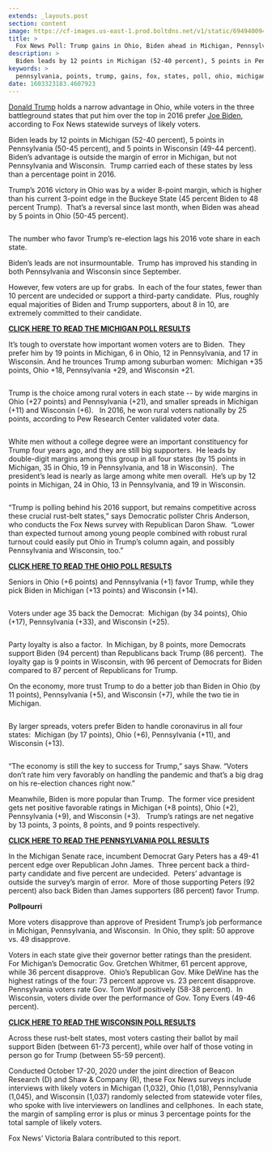 ```yaml
--- 
extends: _layouts.post 
section: content 
image: https://cf-images.us-east-1.prod.boltdns.net/v1/static/694940094001/132eea53-bb94-4b13-93ef-c6a6a8ab7815/04064df6-658d-4a1a-af5d-912d15036630/1280x720/match/image.jpg 
title: > 
  Fox News Poll: Trump gains in Ohio, Biden ahead in Michigan, Pennsylvania, Wisconsin 
description: > 
  Biden leads by 12 points in Michigan (52-40 percent), 5 points in Pennsylvania (50-45 percent), and 5 points in Wisconsin (49-44 percent).And he trounces Trump among suburban women: Michigan +35 points, Ohio +18, Pennsylvania +29, and Wisconsin +21.By larger spreads, voters prefer Biden to handle coronavirus in all four states: Michigan (by 17 points), Ohio (+6), Pennsylvania (+11), and Wisconsin (+13).The former vice president gets net positive favorable ratings in Michigan (+8 points), Ohio (+2), Pennsylvania (+9), and Wisconsin (+3).Trump’s ratings are net negative by 13 points, 3 points, 8 points, and 9 points respectively. 
keywords: > 
  pennsylvania, points, trump, gains, fox, states, poll, ohio, michigan, wisconsin, 2016, ahead, voters, biden 
date: 1603323183.4607923 
--- 
```

<div><p class="speakable"><a href="https://www.foxnews.com/category/person/donald-trump" target="_blank">Donald Trump</a> holds a narrow advantage in Ohio, while voters in the three battleground states that put him over the top in 2016 prefer <a href="https://www.foxnews.com/category/person/joe-biden" target="_blank">Joe Biden</a>, according to Fox News statewide surveys of likely voters.&#160; </p><p class="ad gam"></p><p class="ad gam"></p><p class="ad gam"></p><p class="speakable">Biden leads by 12 points in Michigan (52-40 percent), 5 points in Pennsylvania (50-45 percent), and 5 points in Wisconsin (49-44 percent).&#160; Biden&#8217;s advantage is outside the margin of error in Michigan, but not Pennsylvania and Wisconsin.&#160; Trump carried each of these states by less than a percentage point in 2016.&#160; </p><p>Trump&#8217;s 2016 victory in Ohio was by a wider 8-point margin, which is higher than his current 3-point edge in the Buckeye State (45 percent Biden to 48 percent Trump).&#160; That&#8217;s a reversal since last month, when Biden was ahead by 5 points in Ohio (50-45 percent).&#160; </p><img src="https://a57.foxnews.com/static.foxnews.com/foxnews.com/content/uploads/2020/10/640/320/POLL-10211.jpg?ve=1&amp;tl=1" alt=""><p>The number who favor Trump&#8217;s re-election lags his 2016 vote share in each state.&#160; </p><p class="ad gam"></p><p>Biden&#8217;s leads are not insurmountable.&#160; Trump has improved his standing in both Pennsylvania and Wisconsin since September.&#160; </p><p class="ad gam"></p><p>However, few voters are up for grabs.&#160; In each of the four states, fewer than 10 percent are undecided or support a third-party candidate.&#160; Plus, roughly equal majorities of Biden and Trump supporters, about 8 in 10, are extremely committed to their candidate.&#160; </p><p><a href="https://static.foxnews.com/foxnews.com/content/uploads/2020/10/Fox_October-17-20-2020_Complete_Michigan_Topline_October-21-Release.pdf" target="_blank"><strong>CLICK HERE TO READ THE MICHIGAN POLL RESULTS</strong></a></p><p class="ad gam"></p><p>It&#8217;s tough to overstate how important women voters are to Biden.&#160; They prefer him by 19 points in Michigan, 6 in Ohio, 12 in Pennsylvania, and 17 in Wisconsin. And he trounces Trump among suburban women:&#160; Michigan +35 points, Ohio +18, Pennsylvania +29, and Wisconsin +21.</p><p class="ad gam"></p><img src="https://a57.foxnews.com/static.foxnews.com/foxnews.com/content/uploads/2020/10/640/320/POLL-10212.jpg?ve=1&amp;tl=1" alt=""><img src="https://a57.foxnews.com/static.foxnews.com/foxnews.com/content/uploads/2020/10/640/320/POLL-10213.jpg?ve=1&amp;tl=1" alt=""><p>Trump is the choice among rural voters in each state -- by wide margins in Ohio (+27 points) and Pennsylvania (+21), and smaller spreads in Michigan (+11) and Wisconsin (+6).&#160;&#160; In 2016, he won rural voters nationally by 25 points, according to Pew Research Center validated voter data.</p><p class="ad gam"></p><img src="https://a57.foxnews.com/static.foxnews.com/foxnews.com/content/uploads/2020/10/640/320/POLL-10214.jpg?ve=1&amp;tl=1" alt=""><p>White men without a college degree were an important constituency for Trump four years ago, and they are still big supporters.&#160; He leads by double-digit margins among this group in all four states (by 15 points in Michigan, 35 in Ohio, 19 in Pennsylvania, and 18 in Wisconsin).&#160; The president&#8217;s lead is nearly as large among white men overall.&#160; He&#8217;s up by 12 points in Michigan, 24 in Ohio, 13 in Pennsylvania, and 19 in Wisconsin. </p><p class="ad gam"></p><img src="https://a57.foxnews.com/static.foxnews.com/foxnews.com/content/uploads/2020/10/640/320/POLL-10215.jpg?ve=1&amp;tl=1" alt=""><p>&#8220;Trump is polling behind his 2016 support, but remains competitive across these crucial rust-belt states,&#8221; says Democratic pollster Chris Anderson, who conducts the Fox News survey with Republican Daron Shaw.&#160; &#8220;Lower than expected turnout among young people combined with robust rural turnout could easily put Ohio in Trump&#8217;s column again, and possibly Pennsylvania and Wisconsin, too.&#8221;&#160; </p><p><a href="https://static.foxnews.com/foxnews.com/content/uploads/2020/10/Fox_October-17-20-2020_Complete_Ohio_Topline_October-21-Release.pdf" target="_blank"><strong>CLICK HERE TO READ THE OHIO POLL RESULTS</strong></a></p><p>Seniors in Ohio (+6 points) and Pennsylvania (+1) favor Trump, while they pick Biden in Michigan (+13 points) and Wisconsin (+14).&#160; </p><p class="ad gam"></p><p class="ad gam"></p><img src="https://a57.foxnews.com/static.foxnews.com/foxnews.com/content/uploads/2020/10/640/320/POLL-10216.jpg?ve=1&amp;tl=1" alt=""><p>Voters under age 35 back the Democrat:&#160; Michigan (by 34 points), Ohio (+17), Pennsylvania (+33), and Wisconsin (+25).</p><img src="https://a57.foxnews.com/static.foxnews.com/foxnews.com/content/uploads/2020/10/640/320/POLL-10217.jpg?ve=1&amp;tl=1" alt=""><p>Party loyalty is also a factor.&#160; In Michigan, by 8 points, more Democrats support Biden (94 percent) than Republicans back Trump (86 percent).&#160; The loyalty gap is 9 points in Wisconsin, with 96 percent of Democrats for Biden compared to 87 percent of Republicans for Trump.&#160; </p><p class="ad gam"></p><p>On the economy, more trust Trump to do a better job than Biden in Ohio (by 11 points), Pennsylvania (+5), and Wisconsin (+7), while the two tie in Michigan.&#160; </p><p class="ad gam"></p><img src="https://a57.foxnews.com/static.foxnews.com/foxnews.com/content/uploads/2020/10/640/320/POLL-10218.jpg?ve=1&amp;tl=1" alt=""><p>By larger spreads, voters prefer Biden to handle coronavirus in all four states:&#160; Michigan (by 17 points), Ohio (+6), Pennsylvania (+11), and Wisconsin (+13).&#160; </p><p class="ad gam"></p><img src="https://a57.foxnews.com/static.foxnews.com/foxnews.com/content/uploads/2020/10/640/320/POLL-10219.jpg?ve=1&amp;tl=1" alt=""><p>&#8220;The economy is still the key to success for Trump,&#8221; says Shaw. &#8220;Voters don&#8217;t rate him very favorably on handling the pandemic and that&#8217;s a big drag on his re-election chances right now.&#8221; </p><p>Meanwhile, Biden is more popular than Trump.&#160; The former vice president gets net positive favorable ratings in Michigan (+8 points), Ohio (+2), Pennsylvania (+9), and Wisconsin (+3).&#160;&#160; Trump&#8217;s ratings are net negative by 13 points, 3 points, 8 points, and 9 points respectively.&#160; </p><p class="ad gam"></p><p><a href="https://static.foxnews.com/foxnews.com/content/uploads/2020/10/Fox_October-17-20-2020_Complete_Pennsylvania_Topline_October-21-Release-002.pdf" target="_blank"><strong>CLICK HERE TO READ THE PENNSYLVANIA POLL RESULTS</strong></a></p><p>In the Michigan Senate race, incumbent Democrat Gary Peters has a 49-41 percent edge over Republican John James.&#160; Three percent back a third-party candidate and five percent are undecided.&#160; Peters&#8217; advantage is outside the survey&#8217;s margin of error.&#160; More of those supporting Peters (92 percent) also back Biden than James supporters (86 percent) favor Trump.&#160; </p><p class="ad gam"></p><p><strong>Pollpourri</strong></p><p class="ad gam"></p><p class="ad gam"></p><p>More voters disapprove than approve of President Trump&#8217;s job performance in Michigan, Pennsylvania, and Wisconsin.&#160; In Ohio, they split: 50 approve vs. 49 disapprove.</p><p>Voters in each state give their governor better ratings than the president.&#160; For Michigan&#8217;s Democratic Gov. Gretchen Whitmer, 61 percent approve, while 36 percent disapprove.&#160; Ohio&#8217;s Republican Gov. Mike DeWine has the highest ratings of the four: 73 percent approve vs. 23 percent disapprove.&#160; Pennsylvania voters rate Gov. Tom Wolf positively (58-38 percent).&#160; In Wisconsin, voters divide over the performance of Gov. Tony Evers (49-46 percent).</p><p><a href="https://static.foxnews.com/foxnews.com/content/uploads/2020/10/Fox_October-17-20-2020_Complete_Wisconsin_Topline_October-21-Release.pdf" target="_blank"><strong>CLICK HERE TO READ THE WISCONSIN POLL RESULTS</strong></a></p><p class="ad gam"></p><p class="ad gam"></p><p>Across these rust-belt states, most voters casting their ballot by mail support Biden (between 61-73 percent), while over half of those voting in person go for Trump (between 55-59 percent).</p><p>Conducted October 17-20, 2020 under the joint direction of Beacon Research (D) and Shaw &amp; Company (R), these Fox News surveys include interviews with likely voters in Michigan (1,032), Ohio (1,018), Pennsylvania (1,045), and Wisconsin (1,037) randomly selected from statewide voter files, who spoke with live interviewers on landlines and cellphones.&#160; In each state, the margin of sampling error is plus or minus 3 percentage points for the total sample of likely voters.&#160; </p><p>Fox News&#8217; Victoria Balara contributed to this report.</p><p class="ad gam"></p></div>